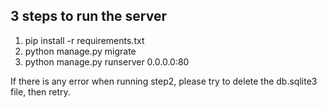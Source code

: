 ## 3 steps to run the server
1. pip install -r requirements.txt
2. python manage.py migrate
3. python manage.py runserver 0.0.0.0:80


If there is any error when running step2, please try to delete the db.sqlite3 file, then retry.